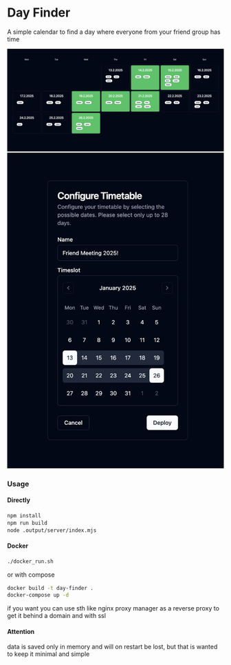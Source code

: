 # Day Finder

A simple calendar to find a day where everyone from your friend group has time

![showcase calendar](.showcase/c.webp "Showcase Calendar")
![showcase configuration](.showcase/b.webp "Showcase Configuration")

### Usage

#### Directly

```bash
npm install
npm run build
node .output/server/index.mjs
```

#### Docker

```bash
./docker_run.sh
```

or with compose

```bash
docker build -t day-finder .
docker-compose up -d
```

if you want you can use sth like nginx proxy manager as a reverse proxy to get it behind a domain and with ssl

#### Attention

data is saved only in memory and will on restart be lost, but that is wanted to keep it minimal and simple
